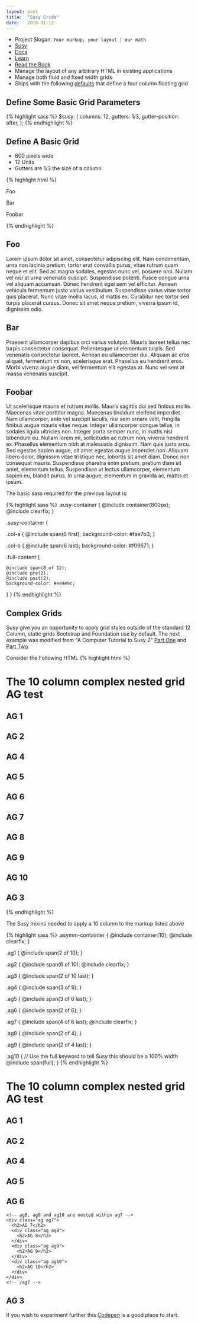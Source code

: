 ```yaml
---
layout: post
title:  "Susy Grids"
date:   2016-01-12
---
```


* Project Slogan: `Your markup, your layout | our math`
* [Susy](http://susy.oddbird.net/)
* [Docs](http://susydocs.oddbird.net/en/latest/)
* [Learn](http://susy.oddbird.net/demos/)
* [Read the Book](http://learnsusy.zellwk.com/)
* Manage the layout of any arbitrary HTML in existing applications
* Manage both fluid and fixed width grids
* Ships with the following [defaults](http://susydocs.oddbird.net/en/latest/settings/#global-defaults) that define a four column floating grid


## Define Some Basic Grid Parameters
{% highlight sass %}
$susy: (
  columns: 12,
  gutters: 1/3,
  gutter-position: after,
);
{% endhighlight %}

## Define A Basic Grid
* 800 pixels wide
* 12 Units
* Gutters are 1/3 the size of a column

{% highlight html %}
<div class="susy-container">
  <div class="col-a">
    <p>Foo</p>
  </div>
  <div class="col-b">
    <p>Bar</p>
  </div>
  <div class="full-content">
    <p>Foobar</p>
  </div>
</div>
{% endhighlight %}

<div class="susy-container">
  <div class="col-a">
    <h2>Foo</h2>
    <p>Lorem ipsum dolor sit amet, consectetur adipiscing elit. Nam condimentum, urna non lacinia pretium, tortor erat convallis purus, vitae rutrum quam neque et elit. Sed ac magna sodales, egestas nunc vel, posuere orci. Nullam vel nisi at urna venenatis suscipit. Suspendisse potenti. Fusce congue urna vel aliquam accumsan. Donec hendrerit eget sem vel efficitur. Aenean vehicula fermentum justo varius vestibulum. Suspendisse varius vitae tortor quis placerat. Nunc vitae mollis lacus, id mattis ex. Curabitur nec tortor sed turpis placerat cursus. Donec sit amet neque pretium, viverra ipsum id, dignissim odio.</p>
  </div>
  <div class="col-b">
    <h2>Bar</h2>
    <p>Praesent ullamcorper dapibus orci varius volutpat. Mauris laoreet tellus nec turpis consectetur consequat. Pellentesque ut elementum turpis. Sed venenatis consectetur laoreet. Aenean eu ullamcorper dui. Aliquam ac eros aliquet, fermentum mi non, scelerisque erat. Phasellus eu hendrerit eros. Morbi viverra augue diam, vel fermentum elit egestas at. Nunc vel sem at massa venenatis suscipit.</p>
  </div>
  <div class="full-content">
    <h2>Foobar</h2>
    <p>Ut scelerisque mauris et rutrum mollis. Mauris sagittis dui sed finibus mollis. Maecenas vitae porttitor magna. Maecenas tincidunt eleifend imperdiet. Nam ullamcorper, ante vel suscipit iaculis, nisi sem ornare velit, fringilla finibus augue mauris vitae neque. Integer ullamcorper congue tellus, in sodales ligula ultricies non. Integer porta semper nunc, in mattis nisl bibendum eu. Nullam lorem mi, sollicitudin ac rutrum non, viverra hendrerit ex. Phasellus elementum nibh at malesuada dignissim. Nam quis justo arcu. Sed egestas sapien augue, sit amet egestas augue imperdiet non. Aliquam libero dolor, dignissim vitae tristique nec, lobortis sit amet diam. Donec non consequat mauris. Suspendisse pharetra enim pretium, pretium diam sit amet, elementum tellus. Suspendisse ut lectus ullamcorper, elementum sapien eu, blandit purus. In urna augue, elementum in gravida ac, mattis et ipsum.</p>
  </div>
</div>

The basic sass required for the previous layout is:

{% highlight sass %}
.susy-container {
  @include container(800px);
  @include clearfix;
}

.susy-container {

  .col-a {
    @include span(6 first);
     background-color: #fae7b3;
  }

  .col-b {
    @include span(6 last);
     background-color: #f09671;
  }

  .full-content {

    @include span(8 of 12);
    @include pre(2);
    @include post(2);
    background-color: #ee9e9c;
    
  }
}
{% endhighlight %}

## Complex Grids

Susy give you an opportunity to apply grid styles outside of the standard 12 Column, static grids Bootstrap and Foundation use by default. The next example was modified from "A Computer Tutorial to Susy 2" [Part One](http://zellwk.com/blog/susy2-tutorial/) and [Part Two](http://zellwk.com/blog/susy2-tutorial-2/).

Consider the Following HTML
{% highlight html %}
<div class="complex-container">
<h1>The 10 column complex nested grid AG test</h1>

<div class="ag ag1">
  <h2>AG 1</h2>
</div>
<!-- /ag1 -->

<!-- ag4 to ag7 are nested within ag2.-->
<div class="ag ag2">
  <h2>AG 2</h2>
  <div class="ag ag4">
    <h2>AG 4</h2>
  </div>
  <div class="ag ag5">
    <h2>AG 5</h2>
  </div>
  <div class="ag ag6">
    <h2>AG 6</h2>
  </div>

  <!-- ag8, ag9 and ag10 are nested within ag7 -->
  <div class="ag ag7">
    <h2>AG 7</h2>
    <div class="ag ag8">
      <h2>AG 8</h2>
    </div>
    <div class="ag ag9">
      <h2>AG 9</h2>
    </div>
    <div class="ag ag10">
      <h2>AG 10</h2>
    </div>
  </div>
  <!-- /ag7 -->
</div>
<!-- /ag2 -->

<div class="ag ag3">
  <h2>AG 3</h2>
</div>
<!-- /ag3 -->

</div>
<!-- /container -->
{% endhighlight %}

The Susy mixins needed to apply a 10 column to the markup listed above

{% highlight sass %}
.asymm-containter {
  @include container(10);
  @include clearfix;
}

.ag1 {
  @include span(2 of 10);
}

.ag2 {
  @include span(6 of 10);
  @include clearfix; 
}

.ag3 {
  @include span(2 of 10 last);
}

.ag4 {
  @include span(3 of 6);
}

.ag5 {
  @include span(3 of 6 last);
}

.ag6 {
  @include span(2 of 6);
}

.ag7 {
  @include span(4 of 6 last);
  @include clearfix;
}

.ag8 {
  @include span(2 of 4);
}

.ag9 {
  @include span(2 of 4 last);
}

.ag10 {
  // Use the full keyword to tell Susy this should be a 100% width 
  @include span(full);
}
{% endhighlight %}


<div class="complex-container">
  <h1>The 10 column complex nested grid AG test</h1>

  <div class="ag ag1">
    <h2>AG 1</h2>
  </div>
  <!-- /ag1 -->

  <!-- ag4 to ag7 are nested within ag2.-->
  <div class="ag ag2">
    <h2>AG 2</h2>
    <div class="ag ag4">
      <h2>AG 4</h2>
    </div>
    <div class="ag ag5">
      <h2>AG 5</h2>
    </div>
    <div class="ag ag6">
      <h2>AG 6</h2>
    </div>

    <!-- ag8, ag9 and ag10 are nested within ag7 -->
    <div class="ag ag7">
      <h2>AG 7</h2>
      <div class="ag ag8">
        <h2>AG 8</h2>
      </div>
      <div class="ag ag9">
        <h2>AG 9</h2>
      </div>
      <div class="ag ag10">
        <h2>AG 10</h2>
      </div>
    </div>
    <!-- /ag7 -->
  </div>
  <!-- /ag2 -->

  <div class="ag ag3">
    <h2>AG 3</h2>
  </div>
  <!-- /ag3 -->

</div>
<!-- /container -->

If you wish to experiment further this [Codepen](http://codepen.io/zellwk/pen/jDFdI) is a good place to start. 


